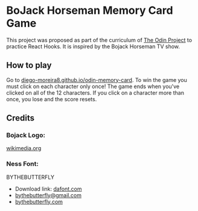 # BoJack Horseman Memory Card Game
This project was proposed as part of the curriculum of [The Odin Project](https://www.theodinproject.com/) to practice React Hooks.
It is inspired by the Bojack Horseman TV show. 

## How to play
Go to [diego-moreira8.github.io/odin-memory-card](https://diego-moreira8.github.io/odin-memory-card/). To win the game you must click on each character only once! The game ends when you've clicked on all of the 12 characters. If you click on a character more than once, you lose and the score resets.

## Credits

### Bojack Logo:

[wikimedia.org](https://commons.wikimedia.org/wiki/File:BoJack_Horseman_Logo.svg)

### Ness Font:

BYTHEBUTTERFLY
- Download link: [dafont.com](https://www.dafont.com/ness.font)
- [bythebutterfly@gmail.com](bythebutterfly@gmail.com)
- [bythebutterfly.com](http://bythebutterfly.com)